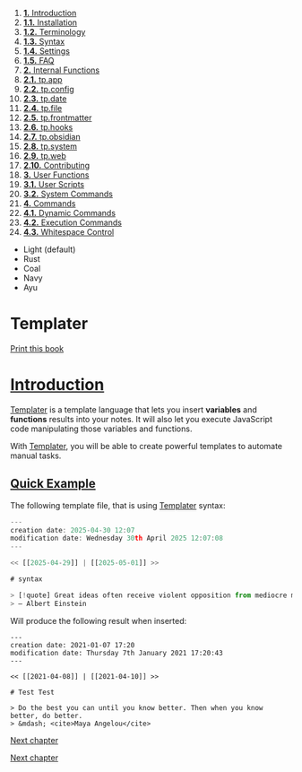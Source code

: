 1. [**1.** Introduction](introduction)
1. [**1.1.** Installation](installation)
2. [**1.2.** Terminology](terminology)
3. [**1.3.** Syntax](syntax)
4. [**1.4.** Settings](settings)
5. [**1.5.** FAQ](faq)
3. [**2.** Internal Functions](Atlas/Knowledge/tools/obsidian/Templater/Templater%20doc/internal-functions/overview)
01. [**2.1.** tp.app](app-module)
02. [**2.2.** tp.config](config-module)
03. [**2.3.** tp.date](date-module)
04. [**2.4.** tp.file](file-module)
05. [**2.5.** tp.frontmatter](frontmatter-module)
06. [**2.6.** tp.hooks](hooks-module)
07. [**2.7.** tp.obsidian](obsidian-module)
08. [**2.8.** tp.system](system-module)
09. [**2.9.** tp.web](web-module)
10. [**2.10.** Contributing](contribute)
5. [**3.** User Functions](Atlas/Knowledge/tools/obsidian/Templater/Templater%20doc/user-functions/overview)
1. [**3.1.** User Scripts](script-user-functions)
2. [**3.2.** System Commands](system-user-functions)
7. [**4.** Commands](Atlas/Knowledge/tools/obsidian/Templater/Templater%20doc/commands/overview)
1. [**4.1.** Dynamic Commands](dynamic-command)
2. [**4.2.** Execution Commands](execution-command)
3. [**4.3.** Whitespace Control](whitespace-control)

- Light (default)
- Rust
- Coal
- Navy
- Ayu

# Templater

[Print this book](print)

# [Introduction](introduction)

[Templater](https://github.com/SilentVoid13/Templater) is a template language that lets you insert **variables** and **functions** results into your notes. It will also let you execute JavaScript code manipulating those variables and functions.

With [Templater](https://github.com/SilentVoid13/Templater), you will be able to create powerful templates to automate manual tasks.

## [Quick Example](introduction)

The following template file, that is using [Templater](https://github.com/SilentVoid13/Templater) syntax:

```javascript
---
creation date: 2025-04-30 12:07
modification date: Wednesday 30th April 2025 12:07:08
---

<< [[2025-04-29]] | [[2025-05-01]] >>

# syntax

> [!quote] Great ideas often receive violent opposition from mediocre minds.
> — Albert Einstein

```

Will produce the following result when inserted:

```
---
creation date: 2021-01-07 17:20
modification date: Thursday 7th January 2021 17:20:43
---

<< [[2021-04-08]] | [[2021-04-10]] >>

# Test Test

> Do the best you can until you know better. Then when you know better, do better.
> &mdash; <cite>Maya Angelou</cite>

```

[Next chapter](installation)

[Next chapter](installation)


